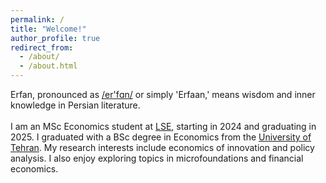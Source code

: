 ```yaml
---
permalink: /
title: "Welcome!"
author_profile: true
redirect_from: 
  - /about/
  - /about.html
---
```


Erfan, pronounced as [/er'fɑn/](https://www.youtube.com/watch?v=dzKjyZWchag) or simply 'Erfaan,' means wisdom and inner knowledge in Persian literature. <br><br>
I am an MSc Economics student at [LSE](https://www.lse.ac.uk/), starting in 2024 and graduating in 2025. I graduated with a BSc degree in Economics from the [University of Tehran](https://ut.ac.ir/en). My research interests include economics of innovation and policy analysis. I also enjoy exploring topics in microfoundations and financial economics.
